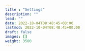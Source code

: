 ```yaml
---
title : "Settings"
description: ""
lead: ""
date: 2022-10-04T08:48:45+00:00
lastmod: 2022-10-04T08:48:45+00:00
draft: false
images: []
weight: 3500
---
```

